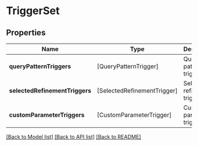 # TriggerSet

## Properties
Name | Type | Description | Notes
------------ | ------------- | ------------- | -------------
**queryPatternTriggers** | [QueryPatternTrigger] | Query pattern triggers. | 
**selectedRefinementTriggers** | [SelectedRefinementTrigger] | Selected refinement triggers. | 
**customParameterTriggers** | [CustomParameterTrigger] | Custom parameter triggers. | 

[[Back to Model list]](../README.md#documentation-for-models) [[Back to API list]](../README.md#documentation-for-api-endpoints) [[Back to README]](../README.md)


